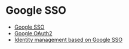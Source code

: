 # Google SSO

* [Google SSO](/google-sso.md)
* [Google OAuth2](/EE5-Google-OAuth2.md)
* [Identity management based on Google SSO](/EE6-1-3-Identity-management-based-on-Google-SSO.md)



